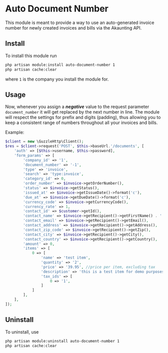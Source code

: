# Auto Document Number

This module is meant to provide a way to use an auto-generated invoice number
for newly created invoices and bills via the Akaunting API. 


## Install
To install this module run
```bash
php artisan module:install auto-document-number 1
php artisan cache:clear
```
where `1` is the company you install the module for.

## Usage
Now, whenever you assign a ***negative*** value to the request parameter `document_number`
it will get replaced by the next number in line. The module will respect the settings
for prefix and digits (padding), thus allowing you to keep a consistent range of numbers
throughout all your invoices and bills.

Example:

```php
$client = new \GuzzleHttp\Client();
$res = $client->request('POST', $this->baseUrl.'/documents', [
    'auth' => [$this->username, $this->password],
    'form_params' => [
        'company_id' => '1',
        'document_number' => '-1',
        'type' => 'invoice',
        'search' => 'type:invoice',
        'category_id' => 0,
        'order_number' => $invoice->getOrderNumber(),
        'status' => $invoice->getStatus(),
        'issued_at' => $invoice->getIssueDate()->format('c'),
        'due_at' => $invoice->getDueDate()->format('c'),
        'currency_code' => $invoice->getCurrencyCode(),
        'currency_rate' => 1,
        'contact_id' => $customer->getId(),
        'contact_name' => $invoice->getRecipient()->getFirstName() . ' ' . $invoice->getRecipient()->getLastName(),
        'contact_email' => $invoice->getRecipient()->getEmail(),
        'contact_address' => $invoice->getRecipient()->getAddress(),
        'contact_zip_code' => $invoice->getRecipient()->getZip(),
        'contact_city' => $invoice->getRecipient()->getCity(),
        'contact_country' => $invoice->getRecipient()->getCountry(),
        'amount' => 0,
        'items' => [
            0 => [
                'name' => 'test item',
                'quantity' => '2',
                'price' => '39.95', //price per item, excluding tax
                'description' => 'this is a test item for demo purposes',
                'tax_ids' => [
                    0 => '1',
                ]
            ]
        ],
    ],
]);
```

## Uninstall
To uninstall, use
```bash
php artisan module:uninstall auto-document-number 1
php artisan cache:clear
```
